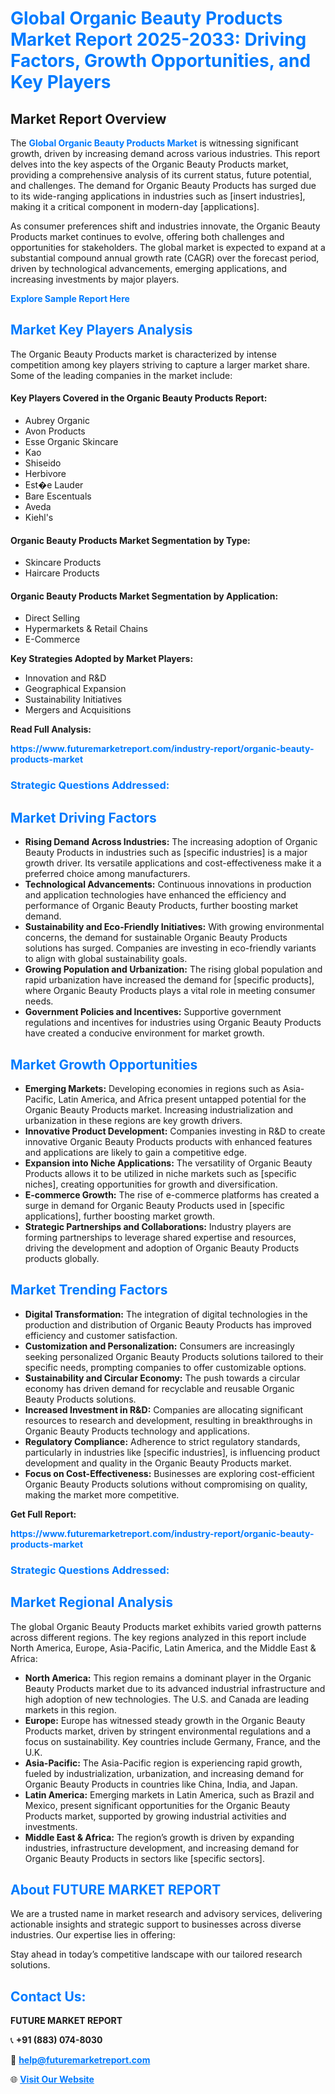 <h1 style="color: #007BFF;">Global Organic Beauty Products Market Report 2025-2033: Driving Factors, Growth Opportunities, and Key Players</h1>

<section id="overview">
<h2>Market Report Overview</h2>
<p>The <a href="https://www.futuremarketreport.com/industry-report/organic-beauty-products-market" style="color: #007BFF; text-decoration: none;"><strong>Global Organic Beauty Products Market</strong></a> is witnessing significant growth, driven by increasing demand across various industries. This report delves into the key aspects of the Organic Beauty Products market, providing a comprehensive analysis of its current status, future potential, and challenges. The demand for Organic Beauty Products has surged due to its wide-ranging applications in industries such as [insert industries], making it a critical component in modern-day [applications].</p>
<p>As consumer preferences shift and industries innovate, the Organic Beauty Products market continues to evolve, offering both challenges and opportunities for stakeholders. The global market is expected to expand at a substantial compound annual growth rate (CAGR) over the forecast period, driven by technological advancements, emerging applications, and increasing investments by major players.</p>
</section>

<section id="overview">
<p><a href="https://www.futuremarketreport.com/request-sample/reportId=42127" style="color: #007BFF; text-decoration: none;"><strong>Explore Sample Report Here</strong></a></p>
</section>

<section id="key-players">
<h2 style="color: #007BFF;">Market Key Players Analysis</h2>
<p>The Organic Beauty Products market is characterized by intense competition among key players striving to capture a larger market share. Some of the leading companies in the market include:</p>
<h4>Key Players Covered in the Organic Beauty Products Report:</h4>
<ul><li>Aubrey Organic</li><li>Avon Products</li><li>Esse Organic Skincare</li><li>Kao</li><li>Shiseido</li><li>Herbivore</li><li>Est�e Lauder</li><li>Bare Escentuals</li><li>Aveda</li><li>Kiehl&#039;s</li></ul>
<h4>Organic Beauty Products Market Segmentation by Type:</h4>
<ul><li>Skincare Products</li><li>Haircare Products</li></ul>

<h4>Organic Beauty Products Market Segmentation by Application:</h4>
<ul><li>Direct Selling</li><li>Hypermarkets &amp; Retail Chains</li><li>E-Commerce</li></ul>
<p><strong>Key Strategies Adopted by Market Players:</strong></p>
<ul>
<li>Innovation and R&D</li>
<li>Geographical Expansion</li>
<li>Sustainability Initiatives</li>
<li>Mergers and Acquisitions</li>
</ul>
</section>

<section>
<p><strong>Read Full Analysis: </strong></p><a href="https://www.futuremarketreport.com/industry-report/organic-beauty-products-market" style="color: #007BFF; text-decoration: none;"><strong>https://www.futuremarketreport.com/industry-report/organic-beauty-products-market</strong></a>
<h3 style="color: #007BFF;">Strategic Questions Addressed:</h3>
</section>

<section id="driving-factors">
<h2 style="color: #007BFF;">Market Driving Factors</h2>
<ul>
<li><strong>Rising Demand Across Industries:</strong> The increasing adoption of Organic Beauty Products in industries such as [specific industries] is a major growth driver. Its versatile applications and cost-effectiveness make it a preferred choice among manufacturers.</li>
<li><strong>Technological Advancements:</strong> Continuous innovations in production and application technologies have enhanced the efficiency and performance of Organic Beauty Products, further boosting market demand.</li>
<li><strong>Sustainability and Eco-Friendly Initiatives:</strong> With growing environmental concerns, the demand for sustainable Organic Beauty Products solutions has surged. Companies are investing in eco-friendly variants to align with global sustainability goals.</li>
<li><strong>Growing Population and Urbanization:</strong> The rising global population and rapid urbanization have increased the demand for [specific products], where Organic Beauty Products plays a vital role in meeting consumer needs.</li>
<li><strong>Government Policies and Incentives:</strong> Supportive government regulations and incentives for industries using Organic Beauty Products have created a conducive environment for market growth.</li>
</ul>
</section>

<section id="growth-opportunities">
<h2 style="color: #007BFF;">Market Growth Opportunities</h2>
<ul>
<li><strong>Emerging Markets:</strong> Developing economies in regions such as Asia-Pacific, Latin America, and Africa present untapped potential for the Organic Beauty Products market. Increasing industrialization and urbanization in these regions are key growth drivers.</li>
<li><strong>Innovative Product Development:</strong> Companies investing in R&D to create innovative Organic Beauty Products products with enhanced features and applications are likely to gain a competitive edge.</li>
<li><strong>Expansion into Niche Applications:</strong> The versatility of Organic Beauty Products allows it to be utilized in niche markets such as [specific niches], creating opportunities for growth and diversification.</li>
<li><strong>E-commerce Growth:</strong> The rise of e-commerce platforms has created a surge in demand for Organic Beauty Products used in [specific applications], further boosting market growth.</li>
<li><strong>Strategic Partnerships and Collaborations:</strong> Industry players are forming partnerships to leverage shared expertise and resources, driving the development and adoption of Organic Beauty Products products globally.</li>
</ul>
</section>

<section id="trending-factors">
<h2 style="color: #007BFF;">Market Trending Factors</h2>
<ul>
<li><strong>Digital Transformation:</strong> The integration of digital technologies in the production and distribution of Organic Beauty Products has improved efficiency and customer satisfaction.</li>
<li><strong>Customization and Personalization:</strong> Consumers are increasingly seeking personalized Organic Beauty Products solutions tailored to their specific needs, prompting companies to offer customizable options.</li>
<li><strong>Sustainability and Circular Economy:</strong> The push towards a circular economy has driven demand for recyclable and reusable Organic Beauty Products solutions.</li>
<li><strong>Increased Investment in R&D:</strong> Companies are allocating significant resources to research and development, resulting in breakthroughs in Organic Beauty Products technology and applications.</li>
<li><strong>Regulatory Compliance:</strong> Adherence to strict regulatory standards, particularly in industries like [specific industries], is influencing product development and quality in the Organic Beauty Products market.</li>
<li><strong>Focus on Cost-Effectiveness:</strong> Businesses are exploring cost-efficient Organic Beauty Products solutions without compromising on quality, making the market more competitive.</li>
</ul>
</section>

<section>
<p><strong>Get Full Report: </strong></p><a href="https://www.futuremarketreport.com/industry-report/organic-beauty-products-market" style="color: #007BFF; text-decoration: none;"><strong>https://www.futuremarketreport.com/industry-report/organic-beauty-products-market</strong></a>
<h3 style="color: #007BFF;">Strategic Questions Addressed:</h3>
</section>


<section id="regional-analysis">
<h2 style="color: #007BFF;">Market Regional Analysis</h2>
<p>The global Organic Beauty Products market exhibits varied growth patterns across different regions. The key regions analyzed in this report include North America, Europe, Asia-Pacific, Latin America, and the Middle East & Africa:</p>
<ul>
<li><strong>North America:</strong> This region remains a dominant player in the Organic Beauty Products market due to its advanced industrial infrastructure and high adoption of new technologies. The U.S. and Canada are leading markets in this region.</li>
<li><strong>Europe:</strong> Europe has witnessed steady growth in the Organic Beauty Products market, driven by stringent environmental regulations and a focus on sustainability. Key countries include Germany, France, and the U.K.</li>
<li><strong>Asia-Pacific:</strong> The Asia-Pacific region is experiencing rapid growth, fueled by industrialization, urbanization, and increasing demand for Organic Beauty Products in countries like China, India, and Japan.</li>
<li><strong>Latin America:</strong> Emerging markets in Latin America, such as Brazil and Mexico, present significant opportunities for the Organic Beauty Products market, supported by growing industrial activities and investments.</li>
<li><strong>Middle East & Africa:</strong> The region’s growth is driven by expanding industries, infrastructure development, and increasing demand for Organic Beauty Products in sectors like [specific sectors].</li>
</ul>
</section>

<footer>
<h2 style="color: #007BFF;">About FUTURE MARKET REPORT</h2>
<p>We are a trusted name in market research and advisory services, delivering actionable insights and strategic support to businesses across diverse industries. Our expertise lies in offering:</p>

<p>Stay ahead in today’s competitive landscape with our tailored research solutions.</p>

<h2 style="color: #007BFF;">Contact Us:</h2>
<p><strong>FUTURE MARKET REPORT</strong></p>
<p>📞 <strong>+91 (883) 074-8030</strong></p>
<p>📧 <strong><a href="mailto:help@futuremarketreport.com" style="color: #007BFF;">help@futuremarketreport.com</a></strong></p>
<p>🌐 <strong><a href="https://www.futuremarketreport.com/" style="color: #007BFF;">Visit Our Website</a></strong></p>
</footer>